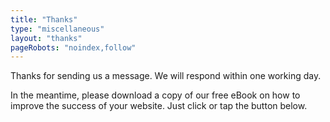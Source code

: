 ```yaml
---
title: "Thanks"
type: "miscellaneous"
layout: "thanks"
pageRobots: "noindex,follow"
---
```


Thanks for sending us a message. We will respond within one working day.

In the meantime, please download a copy of our free eBook on how to improve the success of your website. Just click or tap the button below.
